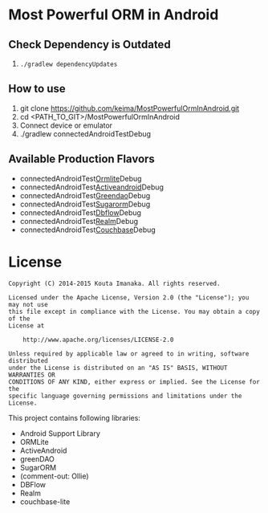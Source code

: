 # Most Powerful ORM in Android

## Check Dependency is Outdated

1. `./gradlew dependencyUpdates`

## How to use

1. git clone https://github.com/keima/MostPowerfulOrmInAndroid.git
2. cd <PATH_TO_GIT>/MostPowerfulOrmInAndroid
3. Connect device or emulator
4. ./gradlew connectedAndroidTest<ProductionFlavor>Debug

## Available Production Flavors

- connectedAndroidTest<u>Ormlite</u>Debug
- connectedAndroidTest<u>Activeandroid</u>Debug
- connectedAndroidTest<u>Greendao</u>Debug
- connectedAndroidTest<u>Sugarorm</u>Debug
- connectedAndroidTest<u>Dbflow</u>Debug
- connectedAndroidTest<u>Realm</u>Debug
- connectedAndroidTest<u>Couchbase</u>Debug

# License

```
Copyright (C) 2014-2015 Kouta Imanaka. All rights reserved.

Licensed under the Apache License, Version 2.0 (the "License"); you may not use
this file except in compliance with the License. You may obtain a copy of the
License at

    http://www.apache.org/licenses/LICENSE-2.0

Unless required by applicable law or agreed to in writing, software distributed
under the License is distributed on an "AS IS" BASIS, WITHOUT WARRANTIES OR
CONDITIONS OF ANY KIND, either express or implied. See the License for the
specific language governing permissions and limitations under the License.
```

This project contains following libraries:

- Android Support Library
- ORMLite
- ActiveAndroid
- greenDAO
- SugarORM
- (comment-out: Ollie)
- DBFlow
- Realm
- couchbase-lite
